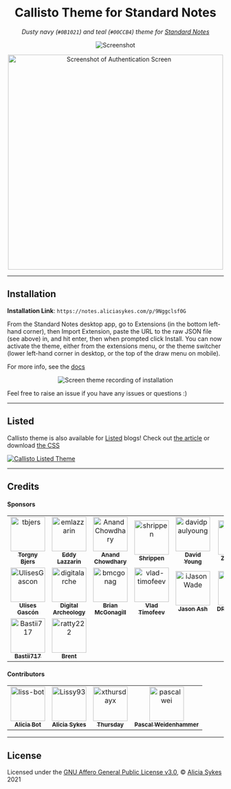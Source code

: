 
<h1 align="center">Callisto Theme for Standard Notes</h1>
<p align="center"><i>Dusty navy (<code>#0B1021</code>) and teal (<code>#00CCB4</code>) theme for <a href="https://standardnotes.org/">Standard Notes</a></i></p>

<p align="center">
  <img src="https://github.com/Lissy93/callisto-theme-standard-notes/blob/master/screenshot1.png"
    alt="Screenshot"
    title="Screenshot"
  />
</p>

<p align="center">
  <img src="https://github.com/Lissy93/callisto-theme-standard-notes/blob/master/screenshot2.png"
    alt="Screenshot of Authentication Screen"
    title="Screenshot of Authentication Screen"
    width="500"
  />
</p>

---

## Installation

**Installation Link**: `https://notes.aliciasykes.com/p/9Nggclsf0G`

From the Standard Notes desktop app, go to Extensions (in the bottom left-hand corner), then Import Extension, paste the URL to the raw JSON file (see above) in, and hit enter, then when prompted click Install. You can now activate the theme, either from the extensions menu, or the theme switcher (lower left-hand corner in desktop, or the top of the draw menu on mobile).

For more info, see the [docs](https://docs.standardnotes.org/usage/install-extensions/)

<p align="center">
  <img src="https://i.ibb.co/rySG4fh/standard-notes-theme-installation.gif"
    alt="Screen theme recording of installation"
    title="Screen theme recording of installation"
  />
</p>

Feel free to raise an issue if you have any issues or questions :)

---

## Listed

Callisto theme is also available for [Listed](https://listed.to) blogs! Check out [the article](https://notes.aliciasykes.com/18756/custom-styling-for-listed-blog) or download [the CSS](https://listed.to/p/cp4JphXIAv)

[![Callisto Listed Theme](https://i.ibb.co/09522Rt/callisto-listed.png#)](https://notes.aliciasykes.com/)

---

## Credits

#### Sponsors

<!-- readme: sponsors -start -->
<table>
<tr>
    <td align="center">
        <a href="https://github.com/tbjers">
            <img src="https://avatars.githubusercontent.com/u/1117052?v=4" width="80;" alt="tbjers"/>
            <br />
            <sub><b>Torgny Bjers</b></sub>
        </a>
    </td>
    <td align="center">
        <a href="https://github.com/emlazzarin">
            <img src="https://avatars.githubusercontent.com/u/1141361?u=714e3487a3f2e0df721b01a0133945f075d3ff68&v=4" width="80;" alt="emlazzarin"/>
            <br />
            <sub><b>Eddy Lazzarin</b></sub>
        </a>
    </td>
    <td align="center">
        <a href="https://github.com/AnandChowdhary">
            <img src="https://avatars.githubusercontent.com/u/2841780?u=ca8e292b15abcc6cddaeae0abded0115c51b4789&v=4" width="80;" alt="AnandChowdhary"/>
            <br />
            <sub><b>Anand Chowdhary</b></sub>
        </a>
    </td>
    <td align="center">
        <a href="https://github.com/shrippen">
            <img src="https://avatars.githubusercontent.com/u/2873570?v=4" width="80;" alt="shrippen"/>
            <br />
            <sub><b>Shrippen</b></sub>
        </a>
    </td>
    <td align="center">
        <a href="https://github.com/davidpaulyoung">
            <img src="https://avatars.githubusercontent.com/u/3418369?v=4" width="80;" alt="davidpaulyoung"/>
            <br />
            <sub><b>David Young</b></sub>
        </a>
    </td>
    <td align="center">
        <a href="https://github.com/bile0026">
            <img src="https://avatars.githubusercontent.com/u/5022496?u=aec96ad173c0ea9baaba93807efa8a848af6595c&v=4" width="80;" alt="bile0026"/>
            <br />
            <sub><b>Zach Biles</b></sub>
        </a>
    </td></tr>
<tr>
    <td align="center">
        <a href="https://github.com/UlisesGascon">
            <img src="https://avatars.githubusercontent.com/u/5110813?u=3c41facd8aa26154b9451de237c34b0f78d672a5&v=4" width="80;" alt="UlisesGascon"/>
            <br />
            <sub><b>Ulises Gascón</b></sub>
        </a>
    </td>
    <td align="center">
        <a href="https://github.com/digitalarche">
            <img src="https://avatars.githubusercontent.com/u/6546135?u=a1a724d38ee1eba2d2d315495d482256312affe8&v=4" width="80;" alt="digitalarche"/>
            <br />
            <sub><b>Digital Archeology</b></sub>
        </a>
    </td>
    <td align="center">
        <a href="https://github.com/bmcgonag">
            <img src="https://avatars.githubusercontent.com/u/7346620?u=2a0f9284f3e12ac1cc15288c254d1ec68a5081e8&v=4" width="80;" alt="bmcgonag"/>
            <br />
            <sub><b>Brian McGonagill</b></sub>
        </a>
    </td>
    <td align="center">
        <a href="https://github.com/vlad-timofeev">
            <img src="https://avatars.githubusercontent.com/u/11474041?u=eee43705b54d2ec9f51fc4fcce5ad18dd17c87e4&v=4" width="80;" alt="vlad-timofeev"/>
            <br />
            <sub><b>Vlad Timofeev</b></sub>
        </a>
    </td>
    <td align="center">
        <a href="https://github.com/iJasonWade">
            <img src="https://avatars.githubusercontent.com/u/12824479?u=5446c46f50a3197b9cd970e1669ed42e654c66b1&v=4" width="80;" alt="iJasonWade"/>
            <br />
            <sub><b>Jason Ash</b></sub>
        </a>
    </td>
    <td align="center">
        <a href="https://github.com/DRXAquosus">
            <img src="https://avatars.githubusercontent.com/u/45409262?v=4" width="80;" alt="DRXAquosus"/>
            <br />
            <sub><b>DRXAquosus</b></sub>
        </a>
    </td></tr>
<tr>
    <td align="center">
        <a href="https://github.com/Bastii717">
            <img src="https://avatars.githubusercontent.com/u/53431819?u=dff9e241e6dbecbc283ee13486a2312cb3dd9784&v=4" width="80;" alt="Bastii717"/>
            <br />
            <sub><b>Bastii717</b></sub>
        </a>
    </td>
    <td align="center">
        <a href="https://github.com/ratty222">
            <img src="https://avatars.githubusercontent.com/u/92832598?u=137b65530cbd5f5af9c24cde51baa6cc77cc934b&v=4" width="80;" alt="ratty222"/>
            <br />
            <sub><b>Brent</b></sub>
        </a>
    </td></tr>
</table>
<!-- readme: sponsors -end -->

#### Contributors

<!-- readme: contributors -start -->
<table>
<tr>
    <td align="center">
        <a href="https://github.com/liss-bot">
            <img src="https://avatars.githubusercontent.com/u/87835202?v=4" width="80;" alt="liss-bot"/>
            <br />
            <sub><b>Alicia Bot</b></sub>
        </a>
    </td>
    <td align="center">
        <a href="https://github.com/Lissy93">
            <img src="https://avatars.githubusercontent.com/u/1862727?v=4" width="80;" alt="Lissy93"/>
            <br />
            <sub><b>Alicia Sykes</b></sub>
        </a>
    </td>
    <td align="center">
        <a href="https://github.com/xthursdayx">
            <img src="https://avatars.githubusercontent.com/u/18044308?v=4" width="80;" alt="xthursdayx"/>
            <br />
            <sub><b>Thursday</b></sub>
        </a>
    </td>
    <td align="center">
        <a href="https://github.com/pascalwei">
            <img src="https://avatars.githubusercontent.com/u/103744505?v=4" width="80;" alt="pascalwei"/>
            <br />
            <sub><b>Pascal Weidenhammer</b></sub>
        </a>
    </td></tr>
</table>
<!-- readme: contributors -end -->

---

## License

Licensed under the [GNU Affero General Public License v3.0](https://github.com/Lissy93/callisto-theme-standard-notes/blob/master/LICENSE), © [Alicia Sykes](https://aliciasykes.com) 2021
